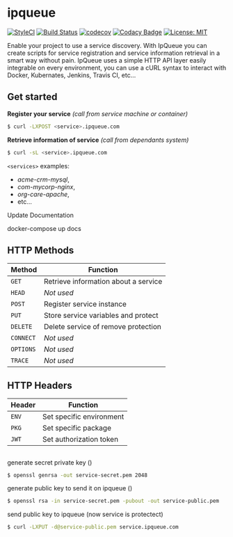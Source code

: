 # ipqueue

[![StyleCI](https://github.styleci.io/repos/158704688/shield?branch=master)](https://github.styleci.io/repos/158704688)
[![Build Status](https://travis-ci.org/javanile/ipqueue.svg?branch=master)](https://travis-ci.org/javanile/ipqueue)
[![codecov](https://codecov.io/gh/javanile/ipqueue/branch/master/graph/badge.svg)](https://codecov.io/gh/javanile/ipqueue)
[![Codacy Badge](https://api.codacy.com/project/badge/Grade/00bc294fe3ae4bca8c74d6d6530f3d54)](https://app.codacy.com/app/francescobianco/ipqueue?utm_source=github.com&utm_medium=referral&utm_content=javanile/ipqueue&utm_campaign=Badge_Grade_Dashboard)
[![License: MIT](https://img.shields.io/badge/License-MIT-yellow.svg)](https://opensource.org/licenses/MIT)

Enable your project to use a service discovery. With IpQueue you can create scripts for service registration and service information retrieval in a smart way without pain. IpQueue uses a simple HTTP API layer easily integrable on every environment, you can use a cURL syntax to interact with Docker, Kubernates, Jenkins, Travis CI, etc...

## Get started

**Register your service** *(call from service machine or container)*
```bash
$ curl -LXPOST <service>.ipqueue.com
```

**Retrieve information of service** *(call from dependants system)*
```bash
$ curl -sL <service>.ipqueue.com
```

`<services>` examples: 
  - *acme-crm-mysql*, 
  - *com-mycorp-nginx*, 
  - *org-care-apache*, 
  - etc...


Update Documentation

docker-compose up docs

## HTTP Methods

| Method    | Function                             |
| --------- | ------------------------------------ |
| `GET`     | Retrieve information about a service |
| `HEAD`    | _Not used_                           |
| `POST`    | Register service instance            |
| `PUT`     | Store service variables and protect  |
| `DELETE`  | Delete service of remove protection  |
| `CONNECT` | _Not used_                           |
| `OPTIONS` | _Not used_                           |
| `TRACE`   | _Not used_                           |

## HTTP Headers

| Header    | Function                 |
| --------- | ------------------------ |
| `ENV`     | Set specific environment |
| `PKG`     | Set specific package     |
| `JWT`     | Set authorization token  |



##

generate secret private key ()
```bash
$ openssl genrsa -out service-secret.pem 2048
```

generate public key to send it on ipqueue ()
```bash
$ openssl rsa -in service-secret.pem -pubout -out service-public.pem
```

send public key to ipqueue (now service is protectect)
```bash
$ curl -LXPUT -d@service-public.pem service.ipqueue.com 
```







